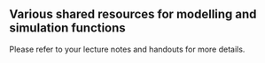 ## Various shared resources for modelling and simulation functions

Please refer to your lecture notes and handouts for more details.
